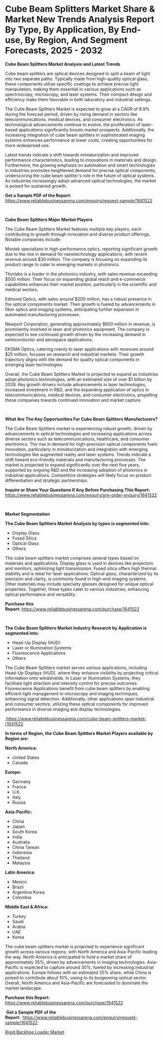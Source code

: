 <p><h1>Cube Beam Splitters Market Share & Market New Trends Analysis Report By Type, By Application, By End-use, By Region, And Segment Forecasts, 2025 - 2032</h1></p><p><strong>Cube Beam Splitters Market Analysis and Latest Trends</strong></p>
<p><p>Cube beam splitters are optical devices designed to split a beam of light into two separate paths. Typically made from high-quality optical glass, these components utilize specific coatings to achieve precise light manipulation, making them essential in various applications such as spectroscopy, microscopy, and laser systems. Their compact design and efficiency make them favorable in both laboratory and industrial settings.</p><p>The Cube Beam Splitters Market is expected to grow at a CAGR of 8.9% during the forecast period, driven by rising demand in sectors like telecommunications, medical devices, and consumer electronics. As technological advancements continue to evolve, the proliferation of laser-based applications significantly boosts market prospects. Additionally, the increasing integration of cube beam splitters in sophisticated imaging systems enhances performance at lower costs, creating opportunities for more widespread use.</p><p>Latest trends indicate a shift towards miniaturization and improved performance characteristics, leading to innovations in materials and design. Furthermore, the growing emphasis on automation and smart technologies in industries promotes heightened demand for precise optical components, underscoring the cube beam splitter's role in the future of optical systems. As industries increasingly adopt advanced optical technologies, the market is poised for sustained growth.</p></p>
<p><strong>Get a Sample PDF of the Report:&nbsp;</strong> <a href="https://www.reliablebusinessarena.com/enquiry/request-sample/1641522?utm_campaign=2607&utm_medium=2&utm_source=Github&utm_content=ia&utm_term=22022025&utm_id=cube-beam-splitters">https://www.reliablebusinessarena.com/enquiry/request-sample/1641522</a></p>
<p>&nbsp;</p>
<p><strong>Cube Beam Splitters Major Market Players</strong></p>
<p><p>The Cube Beam Splitters Market features multiple key players, each contributing to growth through innovation and diverse product offerings. Notable companies include:</p><p>Moxtek specializes in high-performance optics, reporting significant growth due to the rise in demand for nanotechnology applications, with recent revenue around $30 million. The company is focusing on expanding its product range to cater to emerging markets in photonics.</p><p>Thorlabs is a leader in the photonics industry, with sales revenue exceeding $500 million. Their focus on expanding global reach and e-commerce capabilities enhances their market position, particularly in the scientific and medical sectors.</p><p>Edmund Optics, with sales around $200 million, has a robust presence in the optical components market. Their growth is fueled by advancements in fiber optics and imaging systems, anticipating further expansion in automated manufacturing processes.</p><p>Newport Corporation, generating approximately $600 million in revenue, is prominently involved in laser and photonics equipment. The company is expected to see continued growth driven by the increasing demand in semiconductor and aerospace applications.</p><p>EKSMA Optics, catering mainly to laser applications with revenues around $25 million, focuses on research and industrial markets. Their growth trajectory aligns with the demand for quality optical components in emerging laser technologies.</p><p>Overall, the Cube Beam Splitters Market is projected to expand as industries adopt photonics technologies, with an estimated size of over $1 billion by 2028. Key growth drivers include advancements in laser technologies, increased investment in R&D, and the expanding application of optics in telecommunications, medical devices, and consumer electronics, propelling these companies towards continued innovation and market capture.</p></p>
<p>&nbsp;</p>
<p><strong>What Are The Key Opportunities For Cube Beam Splitters Manufacturers?</strong></p>
<p><p>The Cube Beam Splitters market is experiencing robust growth, driven by advancements in optical technologies and increasing applications across diverse sectors such as telecommunications, healthcare, and consumer electronics. The rise in demand for high-precision optical components fuels innovation, particularly in miniaturization and integration with emerging technologies like augmented reality and laser systems. Trends indicate a shift toward eco-friendly materials and manufacturing processes. The market is projected to expand significantly over the next five years, supported by ongoing R&D and the increasing adoption of photonics in industrial applications. Competitive strategies will likely focus on product differentiation and strategic partnerships.</p></p>
<p><strong>Inquire or Share Your Questions If Any Before Purchasing This Report:</strong> <a href="https://www.reliablebusinessarena.com/enquiry/pre-order-enquiry/1641522?utm_campaign=2607&utm_medium=2&utm_source=Github&utm_content=ia&utm_term=22022025&utm_id=cube-beam-splitters">https://www.reliablebusinessarena.com/enquiry/pre-order-enquiry/1641522</a></p>
<p>&nbsp;</p>
<p><strong>Market Segmentation</strong></p>
<p><strong>The Cube Beam Splitters Market Analysis by types is segmented into:</strong></p>
<p><ul><li>Display Glass</li><li>Fused Silica</li><li>Optical Glass</li><li>Others</li></ul></p>
<p><p>The cube beam splitters market comprises several types based on materials and applications. Display glass is used in devices like projectors and monitors, optimizing light transmission. Fused silica offers high thermal stability and is ideal for laser applications. Optical glass, characterized by its precision and clarity, is commonly found in high-end imaging systems. Other materials may include specialty glasses designed for unique optical properties. Together, these types cater to various industries, enhancing optical performance and versatility.</p></p>
<p><strong>Purchase this Report:&nbsp;</strong><a href="https://www.reliablebusinessarena.com/purchase/1641522?utm_campaign=2607&utm_medium=2&utm_source=Github&utm_content=ia&utm_term=22022025&utm_id=cube-beam-splitters">https://www.reliablebusinessarena.com/purchase/1641522</a></p>
<p>&nbsp;</p>
<p><strong>The Cube Beam Splitters Market Industry Research by Application is segmented into:</strong></p>
<p><ul><li>Head-Up Display (HUD)</li><li>Laser or Illumination Systems</li><li>Fluorescence Applications</li><li>Others</li></ul></p>
<p><p>The Cube Beam Splitters market serves various applications, including Head-Up Displays (HUD), where they enhance visibility by projecting critical information onto windshields. In Laser or Illumination Systems, they facilitate light direction and intensity control for precise outcomes. Fluorescence Applications benefit from cube beam splitters by enabling efficient light management in microscopy and imaging techniques, enhancing signal detection. Additionally, other applications span industrial and consumer sectors, utilizing these optical components for improved performance in diverse imaging and display technologies.</p></p>
<p><a href="https://www.reliablebusinessarena.com/cube-beam-splitters-market-r1641522?utm_campaign=2607&utm_medium=2&utm_source=Github&utm_content=ia&utm_term=22022025&utm_id=cube-beam-splitters">&nbsp;https://www.reliablebusinessarena.com/cube-beam-splitters-market-r1641522</a></p>
<p><strong>In terms of Region, the Cube Beam Splitters Market Players available by Region are:</strong></p>
<p>
    <p> <strong> North America: </strong>
        <ul>
            <li>United States</li>
            <li>Canada</li>
        </ul>
        </p> 
    <p> <strong> Europe: </strong>
        <ul>
            <li>Germany</li>
            <li>France</li>
            <li>U.K.</li>
            <li>Italy</li>
            <li>Russia</li>
        </ul>
        </p> 
    <p> <strong> Asia-Pacific: </strong>
        <ul>
            <li>China</li>
            <li>Japan</li>
            <li>South Korea</li>
            <li>India</li>
            <li>Australia</li>
            <li>China Taiwan</li>
            <li>Indonesia</li>
            <li>Thailand</li>
            <li>Malaysia</li>
        </ul>
        </p> 
    <p> <strong> Latin America: </strong>
        <ul>
            <li>Mexico</li>
            <li>Brazil</li>
            <li>Argentina Korea</li>
            <li>Colombia</li>
        </ul>
        </p> 
    <p> <strong> Middle East & Africa: </strong>
        <ul>
            <li>Turkey</li>
            <li>Saudi</li>
            <li>Arabia</li>
            <li>UAE</li>
            <li>Korea</li>
        </ul>
    </p>
    </p>
<p><p>The cube beam splitters market is projected to experience significant growth across various regions, with North America and Asia-Pacific leading the way. North America is anticipated to hold a market share of approximately 35%, driven by advancements in imaging technologies. Asia-Pacific is expected to capture around 30%, fueled by increasing industrial applications. Europe follows with an estimated 25% share, while China is poised to contribute about 10%, owing to its burgeoning optical sector. Overall, North America and Asia-Pacific are forecasted to dominate the market landscape.</p></p>
<p><strong>Purchase this Report: </strong><a href="https://www.reliablebusinessarena.com/purchase/1641522?utm_campaign=2607&utm_medium=2&utm_source=Github&utm_content=ia&utm_term=22022025&utm_id=cube-beam-splitters">https://www.reliablebusinessarena.com/purchase/1641522</a></p>
<p>&nbsp;<strong>Get a Sample PDF of the Report:&nbsp;&nbsp;</strong><a href="https://www.reliablebusinessarena.com/enquiry/request-sample/1641522?utm_campaign=2607&utm_medium=2&utm_source=Github&utm_content=ia&utm_term=22022025&utm_id=cube-beam-splitters">https://www.reliablebusinessarena.com/enquiry/request-sample/1641522</a></p>
<p><strong></strong></p>
<p><p><a href="https://github.com/tselahiara/Market-Research-Report-List-1/blob/main/rigid-backhoe-loader-market.md?utm_campaign=2607&utm_medium=2&utm_source=Github&utm_content=ia&utm_term=22022025&utm_id=cube-beam-splitters">Rigid Backhoe Loader Market</a></p></p>